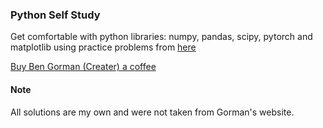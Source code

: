 ### Python Self Study
Get comfortable with python libraries: numpy, pandas, scipy, pytorch and matplotlib using practice problems from [here](https://www.practiceprobs.com/)

[Buy Ben Gorman (Creater) a coffee](https://www.buymeacoffee.com/bengorman)

#### Note
All solutions are my own and were not taken from Gorman's website.
